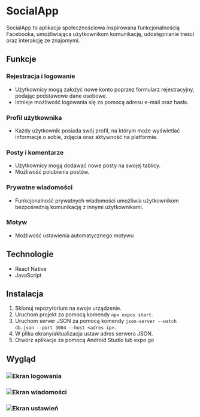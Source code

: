 # SocialApp

SocialApp to aplikacja społecznościowa inspirowana funkcjonalnością Facebooka, umożliwiająca użytkownikom komunikację, udostępnianie treści oraz interakcję ze znajomymi.

## Funkcje

### Rejestracja i logowanie

- Użytkownicy mogą założyć nowe konto poprzez formularz rejestracyjny, podając podstawowe dane osobowe.
- Istnieje możliwość logowania się za pomocą adresu e-mail oraz hasła.

### Profil użytkownika

- Każdy użytkownik posiada swój profil, na którym może wyświetlać informacje o sobie, zdjęcia oraz aktywność na platformie.

### Posty i komentarze

- Użytkownicy mogą dodawać nowe posty na swojej tablicy.
- Możliwość polubienia postów.

### Prywatne wiadomości

- Funkcjonalność prywatnych wiadomości umożliwia użytkownikom bezpośrednią komunikację z innymi użytkownikami.

### Motyw

- Możliwość ustawienia automatycznego motywu

## Technologie

- React Native
- JavaScript

## Instalacja

1. Sklonuj repozytorium na swoje urządzenie.
2. Uruchom projekt za pomocą komendy `npx expos start`.
3. Uruchom server JSON za pomocą komendy `json-server --watch db.json --port 3004 --host <adres ip>`.
4. W pliku ekrany/aktualizacja ustaw adres serwera JSON.
5. Otwórz aplikacje za pomocą Android Studio lub expo go

## Wygląd

### ![Ekran logowania](ss/Logowanie.PNG)
### ![Ekran wiadomości](ss/msg.PNG)
### ![Ekran ustawień](ss/settings.PNG)


